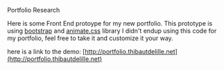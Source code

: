Portfolio Research

Here is some Front End protoype for my new portfolio. 
This prototype is using [bootstrap](http://getbootstrap.com/) and [animate.css](http://daneden.github.io/animate.css/) library
I didn't endup using this code for my portfolio, feel free to take it and customize it your way.

here is a link to the demo:
[http://portfolio.thibautdelille.net](http://portfolio.thibautdelille.net)